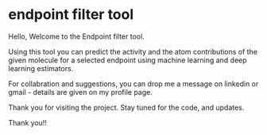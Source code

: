 # endpoint filter tool
Hello, Welcome to the Endpoint filter tool.

Using this tool you can predict the activity and the atom contributions of the given molecule for a selected endpoint using machine learning and deep learning estimators.

For collabration and suggestions, you can drop me a message on linkedin or gmail - details are given on my profile page.

Thank you for visiting the project.
Stay tuned for the code, and updates.

Thank you!!
